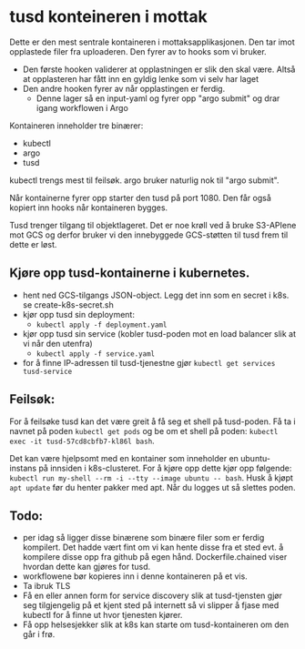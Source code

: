 # tusd konteineren i mottak


Dette er den mest sentrale kontaineren i mottaksapplikasjonen. Den tar imot opplastede filer fra uploaderen. Den fyrer av to hooks som vi bruker.

 - Den første hooken validerer at opplastningen er slik den skal være. Altså at opplasteren har fått inn en gyldig lenke som vi selv har laget
 - Den andre hooken fyrer av når opplastingen er ferdig.
   - Denne lager så en input-yaml og fyrer opp "argo submit" og drar igang workflowen i Argo

Kontaineren inneholder tre binærer:
 - kubectl 
 - argo 
 - tusd

kubectl trengs mest til feilsøk. argo bruker naturlig nok til "argo submit".

Når kontainerne fyrer opp starter den tusd på port 1080. Den får også kopiert inn hooks når kontaineren bygges.

Tusd trenger tilgang til objektlageret. Det er noe krøll ved å bruke S3-APIene mot GCS og derfor bruker vi den innebyggede GCS-støtten til tusd frem til dette er løst.

## Kjøre opp tusd-kontainerne i kubernetes.
 - hent ned GCS-tilgangs JSON-object. Legg det inn som en secret i k8s. se create-k8s-secret.sh
 - kjør opp tusd sin deployment:
   - ```kubectl apply -f deployment.yaml```
 - kjør opp tusd sin service (kobler tusd-poden mot en load balancer slik at vi når den utenfra)
   - ```kubectl apply -f service.yaml```
 - for å finne IP-adressen til tusd-tjenestne gjør ```kubectl get services tusd-service```
  
## Feilsøk:

For å feilsøke tusd kan det være greit å få seg et shell på tusd-poden. Få ta i navnet på poden ```kubectl get pods``` og be om et shell på poden: ```kubectl exec -it tusd-57cd8cbfb7-kl86l bash```.

Det kan være hjelpsomt med en kontainer som inneholder en ubuntu-instans på innsiden i k8s-clusteret. For å kjøre opp dette kjør opp følgende: ```kubectl run my-shell --rm -i --tty --image ubuntu -- bash```. Husk å kjøpt ```apt update``` før du henter pakker med apt. Når du logges ut så slettes poden.

## Todo:
 - per idag så ligger disse binærene som binære filer som er ferdig kompilert. Det hadde vært fint om vi kan hente disse fra et sted evt. å kompilere disse opp fra github på egen hånd. Dockerfile.chained viser hvordan dette kan gjøres for tusd.
 - workflowene bør kopieres inn i denne kontaineren på et vis.
 - Ta ibruk TLS
 - Få en eller annen form for service discovery slik at tusd-tjensten gjør seg tilgjengelig på et kjent sted på internett så vi slipper å fjase med kubectl for å finne ut hvor tjenesten kjører.
 - Få opp helsesjekker slik at k8s kan starte om tusd-kontaineren om den går i frø.



